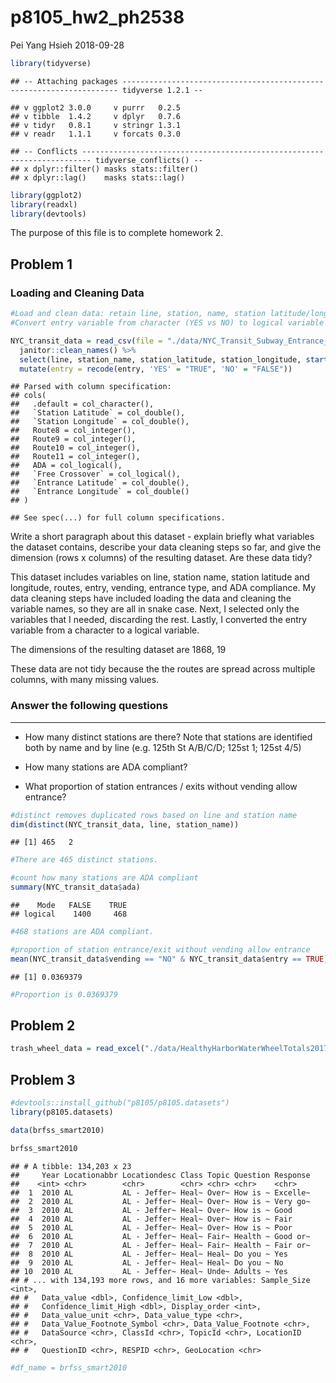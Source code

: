 p8105\_hw2\_ph2538
================
Pei Yang Hsieh
2018-09-28

``` r
library(tidyverse)
```

    ## -- Attaching packages --------------------------------------------------------------------- tidyverse 1.2.1 --

    ## v ggplot2 3.0.0     v purrr   0.2.5
    ## v tibble  1.4.2     v dplyr   0.7.6
    ## v tidyr   0.8.1     v stringr 1.3.1
    ## v readr   1.1.1     v forcats 0.3.0

    ## -- Conflicts ------------------------------------------------------------------------ tidyverse_conflicts() --
    ## x dplyr::filter() masks stats::filter()
    ## x dplyr::lag()    masks stats::lag()

``` r
library(ggplot2)
library(readxl)
library(devtools)
```

The purpose of this file is to complete homework
2.

## Problem 1

### Loading and Cleaning Data

``` r
#Load and clean data: retain line, station, name, station latitude/longitude, routes served, entry, vending, entrance type, and ADA compliance
#Convert entry variable from character (YES vs NO) to logical variable

NYC_transit_data = read_csv(file = "./data/NYC_Transit_Subway_Entrance_And_Exit_Data.csv") %>%
  janitor::clean_names() %>%
  select(line, station_name, station_latitude, station_longitude, starts_with("route"), entry, vending, entrance_type, ada) %>%
  mutate(entry = recode(entry, 'YES' = "TRUE", 'NO' = "FALSE"))
```

    ## Parsed with column specification:
    ## cols(
    ##   .default = col_character(),
    ##   `Station Latitude` = col_double(),
    ##   `Station Longitude` = col_double(),
    ##   Route8 = col_integer(),
    ##   Route9 = col_integer(),
    ##   Route10 = col_integer(),
    ##   Route11 = col_integer(),
    ##   ADA = col_logical(),
    ##   `Free Crossover` = col_logical(),
    ##   `Entrance Latitude` = col_double(),
    ##   `Entrance Longitude` = col_double()
    ## )

    ## See spec(...) for full column specifications.

Write a short paragraph about this dataset - explain briefly what
variables the dataset contains, describe your data cleaning steps so
far, and give the dimension (rows x columns) of the resulting dataset.
Are these data tidy?

This dataset includes variables on line, station name, station latitude
and longitude, routes, entry, vending, entrance type, and ADA
compliance. My data cleaning steps have included loading the data and
cleaning the variable names, so they are all in snake case. Next, I
selected only the variables that I needed, discarding the rest. Lastly,
I converted the entry variable from a character to a logical variable.

The dimensions of the resulting dataset are 1868, 19

These data are not tidy because the the routes are spread across
multiple columns, with many missing values.

### Answer the following questions

-----

  - How many distinct stations are there? Note that stations are
    identified both by name and by line (e.g. 125th St A/B/C/D; 125st 1;
    125st 4/5)

  - How many stations are ADA compliant?

  - What proportion of station entrances / exits without vending allow
    entrance?

<!-- end list -->

``` r
#distinct removes duplicated rows based on line and station name
dim(distinct(NYC_transit_data, line, station_name))
```

    ## [1] 465   2

``` r
#There are 465 distinct stations.

#count how many stations are ADA compliant
summary(NYC_transit_data$ada)
```

    ##    Mode   FALSE    TRUE 
    ## logical    1400     468

``` r
#468 stations are ADA compliant.

#proportion of station entrance/exit without vending allow entrance
mean(NYC_transit_data$vending == "NO" & NYC_transit_data$entry == TRUE)
```

    ## [1] 0.0369379

``` r
#Proportion is 0.0369379
```

## Problem 2

``` r
trash_wheel_data = read_excel("./data/HealthyHarborWaterWheelTotals2017-9-26.xlsx")
```

## Problem 3

``` r
#devtools::install_github("p8105/p8105.datasets")
library(p8105.datasets)

data(brfss_smart2010)

brfss_smart2010
```

    ## # A tibble: 134,203 x 23
    ##     Year Locationabbr Locationdesc Class Topic Question Response
    ##    <int> <chr>        <chr>        <chr> <chr> <chr>    <chr>   
    ##  1  2010 AL           AL - Jeffer~ Heal~ Over~ How is ~ Excelle~
    ##  2  2010 AL           AL - Jeffer~ Heal~ Over~ How is ~ Very go~
    ##  3  2010 AL           AL - Jeffer~ Heal~ Over~ How is ~ Good    
    ##  4  2010 AL           AL - Jeffer~ Heal~ Over~ How is ~ Fair    
    ##  5  2010 AL           AL - Jeffer~ Heal~ Over~ How is ~ Poor    
    ##  6  2010 AL           AL - Jeffer~ Heal~ Fair~ Health ~ Good or~
    ##  7  2010 AL           AL - Jeffer~ Heal~ Fair~ Health ~ Fair or~
    ##  8  2010 AL           AL - Jeffer~ Heal~ Heal~ Do you ~ Yes     
    ##  9  2010 AL           AL - Jeffer~ Heal~ Heal~ Do you ~ No      
    ## 10  2010 AL           AL - Jeffer~ Heal~ Unde~ Adults ~ Yes     
    ## # ... with 134,193 more rows, and 16 more variables: Sample_Size <int>,
    ## #   Data_value <dbl>, Confidence_limit_Low <dbl>,
    ## #   Confidence_limit_High <dbl>, Display_order <int>,
    ## #   Data_value_unit <chr>, Data_value_type <chr>,
    ## #   Data_Value_Footnote_Symbol <chr>, Data_Value_Footnote <chr>,
    ## #   DataSource <chr>, ClassId <chr>, TopicId <chr>, LocationID <chr>,
    ## #   QuestionID <chr>, RESPID <chr>, GeoLocation <chr>

``` r
#df_name = brfss_smart2010
```
